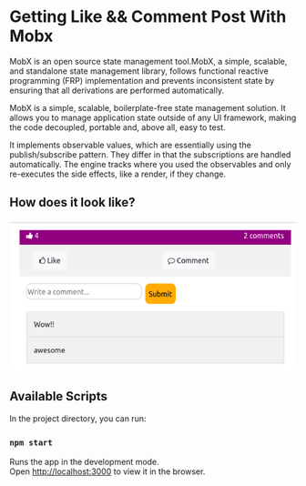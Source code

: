 # Getting Like && Comment Post With Mobx

MobX is an open source state management tool.MobX, a simple, scalable, and standalone state management library, follows functional reactive programming (FRP) implementation and prevents inconsistent state by ensuring that all derivations are performed automatically.

MobX is a simple, scalable, boilerplate-free state management solution. It allows you to manage application state outside of any UI framework, making the code decoupled, portable and, above all, easy to test.

It implements observable values, which are essentially using the publish/subscribe pattern. They differ in that the subscriptions are handled automatically. The engine tracks where you used the observables and only re-executes the side effects, like a render, if they change.

## How does it look like?
![](/public/images/like-posts.jpg)


## Available Scripts

In the project directory, you can run:

### `npm start`

Runs the app in the development mode.\
Open [http://localhost:3000](http://localhost:3000) to view it in the browser.

